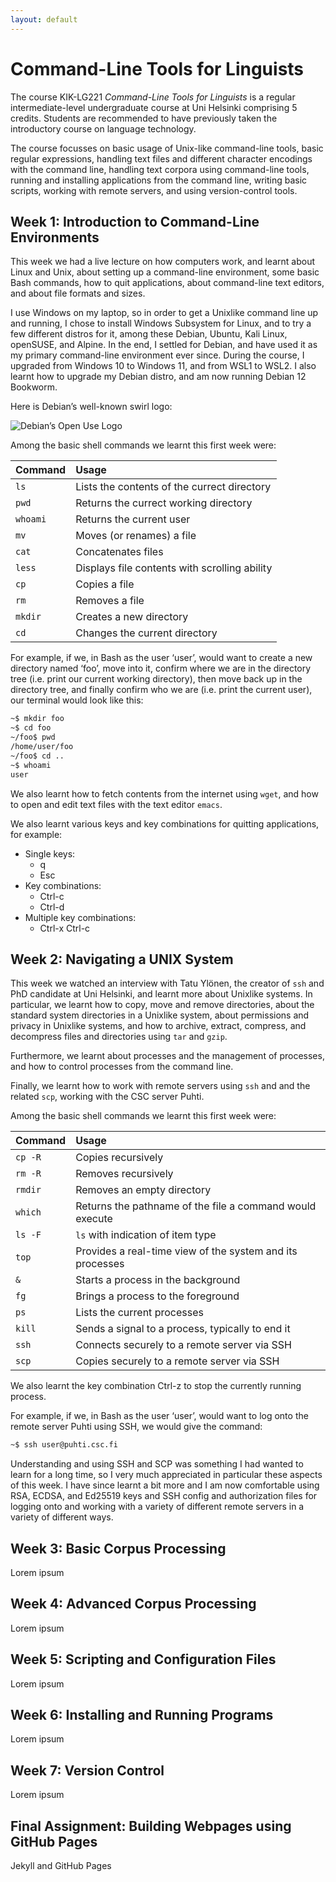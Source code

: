 ```yaml
---
layout: default
---
```


# Command-Line Tools for Linguists

The course KIK-LG221 _Command-Line Tools for Linguists_ is a regular intermediate-level undergraduate course
at Uni Helsinki comprising 5 credits. Students are recommended to have previously taken the introductory
course on language technology.

The course focusses on basic usage of Unix-like command-line tools, basic regular expressions, handling text
files and different character encodings with the command line, handling text corpora using command-line tools,
running and installing applications from the command line, writing basic scripts, working with remote servers,
and using version-control tools.

## Week 1: Introduction to Command-Line Environments

This week we had a live lecture on how computers work, and learnt about Linux and Unix, about setting up a
command-line environment, some basic Bash commands, how to quit applications, about command-line text editors,
and about file formats and sizes.

I use Windows on my laptop, so in order to get a Unixlike command line up and running, I chose to install
Windows Subsystem for Linux, and to try a few different distros for it, among these Debian, Ubuntu, Kali Linux,
openSUSE, and Alpine. In the end, I settled for Debian, and have used it as my primary command-line environment
ever since. During the course, I upgraded from Windows 10 to Windows 11, and from WSL1 to WSL2. I also learnt how
to upgrade my Debian distro, and am now running Debian 12 Bookworm.

Here is Debian’s well-known swirl logo:

![Debian’s Open Use Logo](https://www.debian.org/logos/openlogo-nd-100.png "Debian’s Open Use Logo")

Among the basic shell commands we learnt this first week were:

**Command** | **Usage**
:---        | :---
`ls`        | Lists the contents of the currect directory
`pwd`       | Returns the currect working directory
`whoami`    | Returns the current user
`mv`        | Moves (or renames) a file
`cat`       | Concatenates files
`less`      | Displays file contents with scrolling ability
`cp`        | Copies a file
`rm`        | Removes a file
`mkdir`     | Creates a new directory
`cd`        | Changes the current directory

For example, if we, in Bash as the user ‘user’, would want to create a new directory named ‘foo’, move into it,
confirm where we are in the directory tree (i.e. print our current working directory), then move back up in the
directory tree, and finally confirm who we are (i.e. print the current user), our terminal would look like this:

```bash
~$ mkdir foo
~$ cd foo
~/foo$ pwd
/home/user/foo
~/foo$ cd ..
~$ whoami
user
```

We also learnt how to fetch contents from the internet using `wget`, and how to open and edit text files with the
text editor `emacs`.

We also learnt various keys and key combinations for quitting applications, for example:

* Single keys:
  * q
  * Esc
* Key combinations:
  * Ctrl-c
  * Ctrl-d
* Multiple key combinations:
  * Ctrl-x Ctrl-c

## Week 2: Navigating a UNIX System

This week we watched an interview with Tatu Ylönen, the creator of `ssh` and PhD candidate at Uni Helsinki, and
learnt more about Unixlike systems. In particular, we learnt how to copy, move and remove directories, about
the standard system directories in a Unixlike system, about permissions and privacy in Unixlike systems, and how
to archive, extract, compress, and decompress files and directories using `tar` and `gzip`.

Furthermore, we learnt about processes and the management of processes, and how to control processes from the
command line.

Finally, we learnt how to work with remote servers using `ssh` and and the related `scp`, working
with the CSC server Puhti.

Among the basic shell commands we learnt this first week were:

**Command** | **Usage**
:---        | :---
`cp -R`     | Copies recursively
`rm -R`     | Removes recursively
`rmdir`     | Removes an empty directory
`which`     | Returns the pathname of the file a command would execute
`ls -F`     | `ls` with indication of item type
`top`       | Provides a real-time view of the system and its processes
`&`         | Starts a process in the background
`fg`        | Brings a process to the foreground
`ps`        | Lists the current processes
`kill`      | Sends a signal to a process, typically to end it
`ssh`       | Connects securely to a remote server via SSH
`scp`       | Copies securely to a remote server via SSH

We also learnt the key combination Ctrl-z to stop the currently running process.

For example, if we, in Bash as the user ‘user’, would want to log onto the remote server Puhti
using SSH, we would give the command:

```bash
~$ ssh user@puhti.csc.fi
```

Understanding and using SSH and SCP was something I had wanted to learn for a long time, so I very
much appreciated in particular these aspects of this week. I have since learnt a bit more and I am
now comfortable using RSA, ECDSA, and Ed25519 keys and SSH config and authorization files for
logging onto and working with a variety of different remote servers in a variety of different ways.

## Week 3: Basic Corpus Processing

Lorem ipsum

## Week 4: Advanced Corpus Processing

Lorem ipsum

## Week 5: Scripting and Configuration Files

Lorem ipsum

## Week 6: Installing and Running Programs

Lorem ipsum

## Week 7: Version Control

Lorem ipsum

## Final Assignment: Building Webpages using GitHub Pages

Jekyll and GitHub Pages

